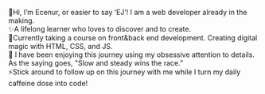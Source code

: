 🌸Hi, I’m Ecenur, or easier to say ‘EJ’! I am a web developer already in the making.<br>
✨A lifelong learner who loves to discover and to create.<br>
🌟Currently taking a course on front&back end development. Creating digital magic with HTML, CSS, and JS. <br>
 🌈 I have been enjoying this journey using my obsessive attention to details.
As the saying goes, "Slow and steady wins the race.” <br>
⚡️Stick around to follow up on this journey with me while I turn my daily caffeine dose into code! 